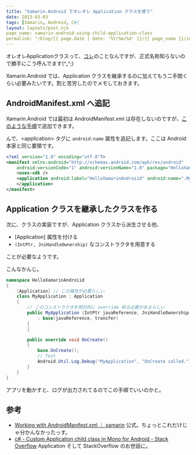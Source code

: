 ```yaml
---
title: "Xamarin.Android でオレオレ Application クラスを使う"
date: 2013-03-03
tags: [Xamarin, Android, C#]
layout: layouts/post.njk
page_name: xamarin-android-using-child-application-class
permalink: "/blog/{{ page.date | date: '%Y/%m/%d' }}/{{ page_name }}/index.html"
---
```

オレオレApplicationクラスって、[コレ](http://techbooster.org/android/application/2353/)のことなんですが、正式名称知らないので勝手にこう呼んでます(^_^;)
<!-- more -->
Xamarin.Android では、Application クラスを継承するのに加えてもう二手間くらい必要みたいです。割と苦労したのでメモしておきます。

## AndroidManifest.xml へ追記
Xamarin.Android では最初は AndroidManifest.xml は存在しないのですが、[このような手順](http://amay077.github.com/blog/2013/03/02/xamarin-android-permission/)で追加できます。

んで、\<application> タグに ``android:name`` 属性を追記します。ここは Android本家と同じ要領です。

```xml AndroidManifest.xml
<?xml version="1.0" encoding="utf-8"?>
<manifest xmlns:android="http://schemas.android.com/apk/res/android" 
    android:versionCode="1" android:versionName="1.0" package="HelloXamarinAndroiid.HelloXamarinAndroiid">
	<uses-sdk />
	<application android:label="HelloXamarinAndroiid" android:name=".MyApplication">
	</application>
</manifest>
```

## Application クラスを継承したクラスを作る

次に、クラスの実装ですが、Application クラスから派生させる他、

* [Application] 属性を付ける
* ``(IntPtr, JniHandleOwnership)`` なコンストラクタを用意する

ことが必要なようです。

こんなかんじ。

```csharp MyApplication.cs
namespace HelloXamarinAndroiid
{
    [Application] // この属性が必要らしい
    class MyApplication : Application
    {
        // このコンストラクタを明示的に override 剃る必要があるらしい
        public MyApplication (IntPtr javaReference, JniHandleOwnership transfer)
            : base(javaReference, transfer)
        {
        }

        public override void OnCreate()
        {
            base.OnCreate();
            // Test
            Android.Util.Log.Debug("MyApplication", "OnCreate called.");
        }
    }
}
```

アプリを動かすと、ログが出力されてるのでこの手順でいいのかと。

## 参考

* [Working with AndroidManifest.xml ｜ xamarin](http://docs.xamarin.com/guides/android/advanced_topics/working_with_androidmanifest.xml) 公式。ちょっとこれだけじゃ分かんなかったっす。
* [c# - Custom Application child class in Mono for Android - Stack Overflow](http://stackoverflow.com/questions/9928386/custom-application-child-class-in-mono-for-android) Application そして StackOverflow のお世話に。
